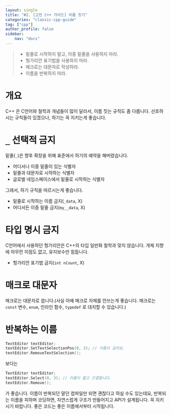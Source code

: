 ```yaml
---
layout: single
title: "#2. [고전 C++ 가이드] 이름 짓기"
categories: "classic-cpp-guide"
tag: ["cpp"]
author_profile: false
sidebar: 
    nav: "docs"
---
```


> * 밑줄로 시작하지 말고, 이중 밑줄을 사용하지 마라.
> * 헝가리안 표기법을 사용하지 마라.
> * 매크로는 대문자로 작성하라.
> * 이름을 반복하지 마라.

# 개요

C++ 은 C언어와 철학과 개념들이 많이 달라서, 이름 짓는 규칙도 좀 다릅니다. 선호하시는 규칙들이 있겠으나, 하기는 꼭 지키는게 좋습니다.

# `_` 선택적 금지
   
밑줄(`_`)은 향후 확장을 위해 표준에서 하기의 예약을 해버렸습니다.

* 어디서나 이중 밑줄이 있는 식별자
* 밑줄과 대문자로 시작하는 식별자
* 글로벌 네임스페이스에서 밑줄로 시작하는 식별자

그래서, 하기 규칙을 따르시는게 좋습니다.

* 밑줄로 시작하는 이름 금지(`_data`, X)
* 어디서든 이중 밑줄 금지(`my__data`, X)

# 타입 명시 금지
    
C언어에서 사용하던 헝가리안은 C++의 타입 일반화 철학과 맞지 않습니다. 개체 지향에 아무런 이점도 없고, 유지보수만 힘듭니다.

* 헝가리안 표기법 금지(`int nCount`, X)

# 매크로 대문자
   
매크로는 대문자로 씁니다.(사실 아예 매크로 자체를 안쓰는게 좋습니다. 매크로는 `const` 변수, `enum`, 인라인 함수, `typedef` 로 대치할 수 있습니다.)

# 반복하는 이름 

```cpp
TextEditor textEditor;
textEditor.SetTextSelectionPos(0, 3); // 이름이 길어요.
textEditor.RemoveTextSelection();
```

보다는

```cpp
TextEditor textEditor;
textEditor.Select(0, 3); // 이름이 짧고 간결합니다.
textEditor.Remove();
```

가 좋습니다. 이름이 반복되던 말던 컴파일만 되면 괜찮다고 하실 수도 있는데요, 반복되는 이름을 피하며 코딩하면, 자연스럽게 구조가 만들어지고 API가 설계됩니다. 꼭 지키시기 바랍니다. 좋은 코드는 좋은 이름에서부터 시작됩니다.
